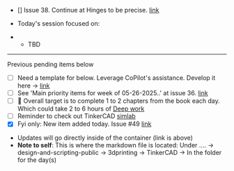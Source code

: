 - [] Issue 38. Continue at Hinges to be precise. [link](https://github.com/Shangrila-VHP/shangrila-vhp/issues/38)

- Today's session focused on: 
- - TBD

---
Previous pending items below

- [ ] Need a template for below. Leverage CoPilot's assistance. Develop it here -> [link](https://github.com/Shangrila-VHP/shangrila-vhp/tree/main/design-and-scripting-public/3dprinting/TinkerCAD)
- [ ] See 'Main priority items for week of 05-26-2025..' at issue 36. [link](https://github.com/Shangrila-VHP/shangrila-vhp/issues/36)
- [ ] 🎯 Overall target is to complete 1 to 2 chapters from the book each day. Which could take 2 to 6 hours of [Deep work](https://www.amazon.com/Deep-Work-Focused-Success-Distracted/dp/1455586692)
- [ ] Reminder to check out TinkerCAD [simlab](https://www.tinkercad.com/simlab)
- [x] Fyi only: New item added today. Issue #49 [link](https://github.com/Shangrila-VHP/shangrila-vhp/issues/49)
-  Updates will go directly inside of the container (link is above)
- **Note to self**: This is where the markdown file is located: Under ....  -> design-and-scripting-public -> 3dprinting -> TinkerCAD -> In the folder for the day(s)
